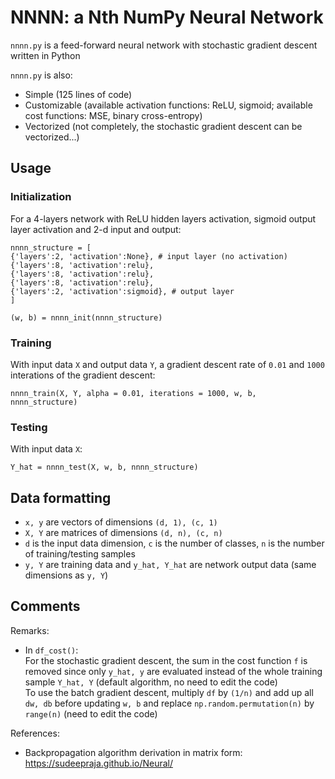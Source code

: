 # NNNN: a Nth NumPy Neural Network

`nnnn.py` is a feed-forward neural network with stochastic gradient descent written in Python

`nnnn.py` is also:  
* Simple (125 lines of code)  
* Customizable (available activation functions: ReLU, sigmoid; available cost functions: MSE, binary cross-entropy)  
* Vectorized (not completely, the stochastic gradient descent can be vectorized...)

## Usage

### Initialization

For a 4-layers network with ReLU hidden layers activation, sigmoid output layer activation and 2-d input and output:
```
nnnn_structure = [
{'layers':2, 'activation':None}, # input layer (no activation)
{'layers':8, 'activation':relu},
{'layers':8, 'activation':relu},
{'layers':8, 'activation':relu},
{'layers':2, 'activation':sigmoid}, # output layer
]

(w, b) = nnnn_init(nnnn_structure)
```
### Training

With input data `X` and output data `Y`, a gradient descent rate of `0.01` and `1000` interations of the gradient descent:

```
nnnn_train(X, Y, alpha = 0.01, iterations = 1000, w, b, nnnn_structure)
```

### Testing

With input data `X`:

```
Y_hat = nnnn_test(X, w, b, nnnn_structure)
```

## Data formatting

* `x, y` are vectors of dimensions `(d, 1), (c, 1)`
* `X, Y` are matrices of dimensions `(d, n), (c, n)`
* `d` is the input data dimension, `c` is the number of classes, `n` is the number of training/testing samples
* `y, Y` are training data and `y_hat, Y_hat` are network output data (same dimensions as `y, Y`)

## Comments

Remarks:
* In `df_cost()`:  
For the stochastic gradient descent, the sum in the cost function `f` is removed since only `y_hat, y` are evaluated instead of the whole training sample `Y_hat, Y` (default algorithm, no need to edit the code)  
To use the batch gradient descent, multiply `df` by `(1/n)` and add up all `dw, db` before updating `w, b` and replace `np.random.permutation(n)` by `range(n)` (need to edit the code)

References:
* Backpropagation algorithm derivation in matrix form: https://sudeepraja.github.io/Neural/
